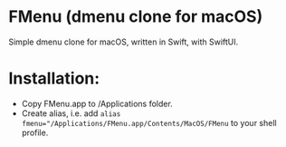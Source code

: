 # FMenu (dmenu clone for macOS)

Simple dmenu clone for macOS, written in Swift, with SwiftUI.

# Installation:
- Copy FMenu.app to /Applications folder.
- Create alias, i.e. add `alias fmenu="/Applications/FMenu.app/Contents/MacOS/FMenu` to your shell profile.




